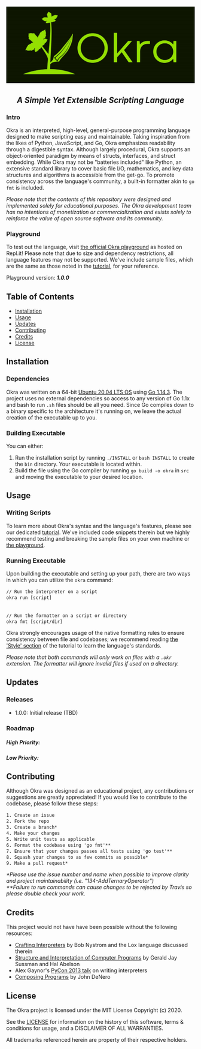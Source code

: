 ![Okra logo](img/logo.jpg)
<h2 align="center"><i>A Simple Yet Extensible Scripting Language</i></h2>

### Intro
Okra is an interpreted, high-level, general-purpose programming language designed to make scripting easy and maintainable. Taking inspiration from the likes of Python, JavaScript, and Go, Okra emphasizes readability through a digestible syntax. Although largely procedural, Okra supports an object-oriented paradigm by means of structs, interfaces, and struct embedding. While Okra may not be "batteries included" like Python, an extensive standard library to cover basic file I/O, mathematics, and key data structures and algorithms is accessible from the get-go. To promote consistency across the language's community, a built-in formatter akin to `go fmt` is included.

<i>Please note that the contents of this repository were designed and implemented solely for educational purposes. The Okra development team has no intentions of monetization or commercialization and exists solely to reinforce the value of open source software and its community.</i>

### Playground
To test out the language, visit [the official Okra playground](https://repl.it/@ChetanKini/OkraPlayground) as hosted on Repl.it! Please note that due to size and dependency restrictions, all language features may not be supported. We've include sample files, which are the same as those noted in the [tutorial](https://github.com/cdkini/Okra/tree/master/tutorial), for your reference.

Playground version: <b><i>1.0.0</i></b>


## Table of Contents
- [Installation](#Installation)
- [Usage](#Usage)
- [Updates](#Updates)
- [Contributing](#Contributing)
- [Credits](#Credits)
- [License](#License)


## Installation


### Dependencies
Okra was written on a 64-bit [Ubuntu 20.04 LTS OS](https://releases.ubuntu.com/20.04/) using [Go 1.14.3](https://golang.org/dl/). The project uses no external dependencies so access to any version of Go 1.1x and bash to run `.sh` files should be all you need. Since Go compiles down to a binary specific to the architecture it's running on, we leave the actual creation of the executable up to you.

### Building Executable
You can either:
1. Run the installation script by running `./INSTALL` or `bash INSTALL` to create the `bin` directory. Your executable is located within.
2. Build the file using the Go compiler by running `go build -o okra` in `src` and moving the executable to your desired location.


## Usage


### Writing Scripts
To learn more about Okra's syntax and the language's features, please see our dedicated [tutorial](https://github.com/cdkini/Okra/tree/master/tutorial). We've included code snippets therein but we highly recommend testing and breaking the sample files on your own machine or [the playground](https://repl.it/@ChetanKini/OkraPlayground).


### Running Executable
Upon building the executable and setting up your path, there are two ways in which you can utilize the `okra` command:

```
// Run the interpreter on a script
okra run [script]


// Run the formatter on a script or directory
okra fmt [script/dir]
```

Okra strongly encourages usage of the native formatting rules to ensure consistency between file and codebases; we recommend reading [the 'Style' section](https://github.com/cdkini/Okra/tree/master/tutorial#style) of the tutorial to learn the language's standards.

<i>Please note that both commands will only work on files with a `.okr` extension. The formatter will ignore invalid files if used on a directory.</i>


## Updates
### Releases
- 1.0.0: Initial release (TBD)
### Roadmap
##### High Priority:
##### Low Priority:


## Contributing
Although Okra was designed as an educational project, any contributions or suggestions are greatly appreciated! If you would like to contribute to the codebase, please follow these steps:

```
1. Create an issue 
2. Fork the repo
3. Create a branch*
4. Make your changes
5. Write unit tests as applicable
6. Format the codebase using 'go fmt'**
7. Ensure that your changes passes all tests using 'go test'**
8. Squash your changes to as few commits as possible*
9. Make a pull request*
```
<i>*Please use the issue number and name when possible to improve clarity and project maintainability (i.e. "134-AddTernaryOperator")<br></i>
<i>**Failure to run commands can cause changes to be rejected by Travis so please double check your work.</i>


## Credits
This project would not have have been possible without the following resources: 
- [Crafting Interpreters](https://craftinginterpreters.com/) by Bob Nystrom and the Lox language discussed therein
- [Structure and Interpretation of Computer Programs](https://mitpress.mit.edu/sites/default/files/sicp/full-text/book/book.html) by Gerald Jay Sussman and Hal Abelson
- Alex Gaynor's [PyCon 2013 talk](https://www.youtube.com/watch?v=LCslqgM48D4) on writing interpreters
- [Composing Programs](https://composingprograms.com/) by John DeNero


## License
The Okra project is licensed under the MIT License Copyright (c) 2020.

See the [LICENSE](https://github.com/cdkini/Okra/blob/master/LICENSE) for information on the history of this software, terms & conditions for usage, and a DISCLAIMER OF ALL WARRANTIES.

All trademarks referenced herein are property of their respective holders.
